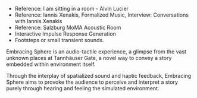 - Reference: I am sitting in a room - Alvin Lucier
- Reference: Iannis Xenakis, Formalized Music, Interview: Conversations with Iannis Xenakis
- Reference: Salzburg MoMA Acoustic Room
- Interactive Impulse Response Generation
- Footsteps or small transient sounds.

Embracing Sphere is an audio-tactile experience,
a glimpse from the vast unknown places at Tannhäuser Gate,
a novel way to convey a story embedded within environment itself.

Through the interplay of spatialized sound and haptic feedback, Embracing Sphere aims to provoke the audience to perceive and interpret a story purely through hearing and feeling the simulated environment.